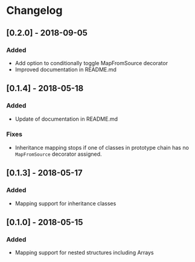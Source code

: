 # Changelog

## [0.2.0] - 2018-09-05

### Added

- Add option to conditionally toggle MapFromSource decorator
- Improved documentation in README.md

## [0.1.4] - 2018-05-18

### Added

- Update of documentation in README.md

### Fixes

- Inheritance mapping stops if one of classes in prototype chain has no `MapFromSource` decorator assigned.

## [0.1.3] - 2018-05-17

### Added

- Mapping support for inheritance classes

## [0.1.0] - 2018-05-15

### Added

- Mapping support for nested structures including Arrays